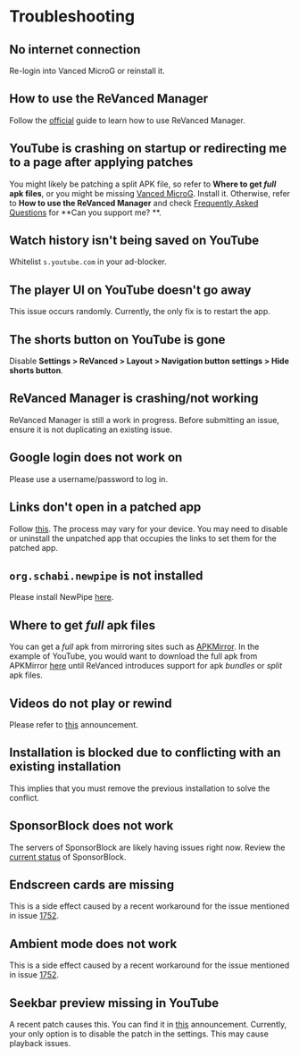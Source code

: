 # **Troubleshooting**

## No internet connection

Re-login into Vanced MicroG or reinstall it.

## How to use the ReVanced Manager

Follow the [official](https://github.com/revanced/revanced-manager/tree/main/docs) guide to learn how to use ReVanced Manager.

## YouTube is crashing on startup or redirecting me to a page after applying patches

You might likely be patching a split APK file, so refer to **Where to get _full_ apk files**, or you might be missing [Vanced MicroG](https://github.com/TeamVanced/VancedMicroG/releases). Install it. Otherwise, refer to **How to use the ReVanced Manager** and check [Frequently Asked Questions](https://www.reddit.com/r/revancedapp/wiki/help/questions/) for **Can you support me?
**.

## Watch history isn't being saved on YouTube

Whitelist `s.youtube.com` in your ad-blocker.

## The player UI on YouTube doesn't go away

This issue occurs randomly. Currently, the only fix is to restart the app.

## The shorts button on YouTube is gone

Disable **Settings > ReVanced > Layout > Navigation button settings > Hide shorts button**.

## ReVanced Manager is crashing/not working

ReVanced Manager is still a work in progress. Before submitting an issue, ensure it is not duplicating an existing issue.

## Google login does not work on

Please use a username/password to log in.

## Links don't open in a patched app

Follow [this](https://support.google.com/pixelphone/answer/6271667). The process may vary for your device. You may need to disable or uninstall the unpatched app that occupies the links to set them for the patched app.

## `org.schabi.newpipe` is not installed
Please install NewPipe [here](https://newpipe.net/#download).

## Where to get _full_ apk files

You can get a _full_ apk from mirroring sites such as [APKMirror](https://www.apkmirror.com/). In the example of YouTube, you would want to download the full apk from APKMirror [here](https://www.apkmirror.com/apk/google-inc/youtube//) until ReVanced introduces support for apk _bundles_ or _split_ apk files.

## Videos do not play or rewind

Please refer to [this](https://discordapp.com/channels/952946952348270622/954833032114733086/1085179089708654652) announcement.

## Installation is blocked due to conflicting with an existing installation

This implies that you must remove the previous installation to solve the conflict.

## SponsorBlock does not work

The servers of SponsorBlock are likely having issues right now. Review the [current status](https://status.sponsor.ajay.app/) of SponsorBlock.

## Endscreen cards are missing

This is a side effect caused by a recent workaround for the issue mentioned in issue [1752](https://github.com/revanced/revanced-patches/issues/1752).

## Ambient mode does not work

This is a side effect caused by a recent workaround for the issue mentioned in issue [1752](https://github.com/revanced/revanced-patches/issues/1752).

## Seekbar preview missing in YouTube

A recent patch causes this. You can find it in [this](https://discord.com/channels/952946952348270622/954833032114733086/1121235521801310229) announcement. Currently, your only option is to disable the patch in the settings. This may cause playback issues.

